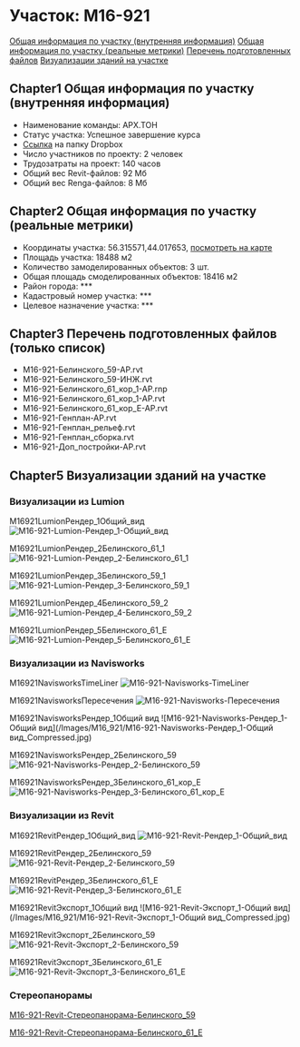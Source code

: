 # Участок: M16-921

[Общая информация по участку (внутренняя информация)](#Chapter1)
[Общая информация по участку (реальные метрики)](#Chapter2)
[Перечень подготовленных файлов](#Chapter3)
[Визуализации зданий на участке](#Chapter5)

## <a id="test">Chapter1</a> Общая информация по участку (внутренняя информация)
+ Наименование команды: АРХ.ТОН
+ Статус участка: Успешное завершение курса
+ [Ссылка](https://www.dropbox.com/sh/wvvgv1nw1iqred9/AAC40wOndjlGd2OpswyZU1vZa/M16_921?dl=0) на папку Dropbox
+ Число участников по проекту: 2 человек
+ Трудозатраты на проект: 140 часов
+ Общий вес Revit-файлов: 92 Мб
+ Общий вес Renga-файлов: 8 Мб
## <a id="test">Chapter2</a> Общая информация по участку (реальные метрики)
+ Координаты участка: 56.315571,44.017653, [посмотреть на карте](yandex.ru/maps/47/nizhny-novgorod/?ll=56.315571%2C44.017653&z=19)
+ Площадь участка: 18488 м2
+ Количество замоделированных объектов: 3 шт.
+ Общая площадь смоделированных объектов: 18416 м2
+ Район города: *** 
+ Кадастровый номер участка: *** 
+ Целевое назначение участка: *** 
## <a id="test">Chapter3</a> Перечень подготовленных файлов (только список)
+ M16-921-Белинского_59-АР.rvt
+ M16-921-Белинского_59-ИНЖ.rvt
+ M16-921-Белинского_61_кор_1-АР.rnp
+ M16-921-Белинского_61_кор_1-АР.rvt
+ M16-921-Белинского_61_кор_Е-АР.rvt
+ M16-921-Генплан-АР.rvt
+ M16-921-Генплан_рельеф.rvt
+ M16-921-Генплан_сборка.rvt
+ M16-921-Доп_постройки-АР.rvt
## <a id="test">Chapter5</a> Визуализации зданий на участке
### Визуализации из Lumion
M16921LumionРендер_1Общий_вид
![M16-921-Lumion-Рендер_1-Общий_вид](/Images/M16_921/M16-921-Lumion-Рендер_1-Общий_вид_Compressed.jpg)

M16921LumionРендер_2Белинского_61_1
![M16-921-Lumion-Рендер_2-Белинского_61_1](/Images/M16_921/M16-921-Lumion-Рендер_2-Белинского_61_1_Compressed.jpg)

M16921LumionРендер_3Белинского_59_1
![M16-921-Lumion-Рендер_3-Белинского_59_1](/Images/M16_921/M16-921-Lumion-Рендер_3-Белинского_59_1_Compressed.jpg)

M16921LumionРендер_4Белинского_59_2
![M16-921-Lumion-Рендер_4-Белинского_59_2](/Images/M16_921/M16-921-Lumion-Рендер_4-Белинского_59_2_Compressed.jpg)

M16921LumionРендер_5Белинского_61_Е
![M16-921-Lumion-Рендер_5-Белинского_61_Е](/Images/M16_921/M16-921-Lumion-Рендер_5-Белинского_61_Е_Compressed.jpg)

### Визуализации из Navisworks
M16921NavisworksTimeLiner
![M16-921-Navisworks-TimeLiner](/Images/M16_921/M16-921-Navisworks-TimeLiner_Compressed.jpg)

M16921NavisworksПересечения
![M16-921-Navisworks-Пересечения](/Images/M16_921/M16-921-Navisworks-Пересечения_Compressed.jpg)

M16921NavisworksРендер_1Общий вид
![M16-921-Navisworks-Рендер_1-Общий вид](/Images/M16_921/M16-921-Navisworks-Рендер_1-Общий вид_Compressed.jpg)

M16921NavisworksРендер_2Белинского_59
![M16-921-Navisworks-Рендер_2-Белинского_59](/Images/M16_921/M16-921-Navisworks-Рендер_2-Белинского_59_Compressed.jpg)

M16921NavisworksРендер_3Белинского_61_кор_Е
![M16-921-Navisworks-Рендер_3-Белинского_61_кор_Е](/Images/M16_921/M16-921-Navisworks-Рендер_3-Белинского_61_кор_Е_Compressed.jpg)

### Визуализации из Revit
M16921RevitРендер_1Общий_вид
![M16-921-Revit-Рендер_1-Общий_вид](/Images/M16_921/M16-921-Revit-Рендер_1-Общий_вид_Compressed.jpg)

M16921RevitРендер_2Белинского_59
![M16-921-Revit-Рендер_2-Белинского_59](/Images/M16_921/M16-921-Revit-Рендер_2-Белинского_59_Compressed.jpg)

M16921RevitРендер_3Белинского_61_Е
![M16-921-Revit-Рендер_3-Белинского_61_Е](/Images/M16_921/M16-921-Revit-Рендер_3-Белинского_61_Е_Compressed.jpg)

M16921RevitЭкспорт_1Общий вид
![M16-921-Revit-Экспорт_1-Общий вид](/Images/M16_921/M16-921-Revit-Экспорт_1-Общий вид_Compressed.jpg)

M16921RevitЭкспорт_2Белинского_59
![M16-921-Revit-Экспорт_2-Белинского_59](/Images/M16_921/M16-921-Revit-Экспорт_2-Белинского_59_Compressed.jpg)

M16921RevitЭкспорт_3Белинского_61_Е
![M16-921-Revit-Экспорт_3-Белинского_61_Е](/Images/M16_921/M16-921-Revit-Экспорт_3-Белинского_61_Е_Compressed.jpg)

### Стереопанорамы
[M16-921-Revit-Стереопанорама-Белинского_59](https://pano.autodesk.com/pano.html?url=jpgs/28e7a10d-8cb2-40c6-b328-30a7eb71ef23&version=2)

[M16-921-Revit-Стереопанорама-Белинского_61_Е](https://pano.autodesk.com/pano.html?url=jpgs/efcaf541-f230-4556-8811-30beab43a339&version=2)

